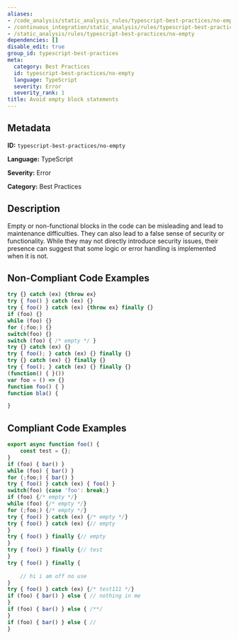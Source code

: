 ```yaml
---
aliases:
- /code_analysis/static_analysis_rules/typescript-best-practices/no-empty
- /continuous_integration/static_analysis/rules/typescript-best-practices/no-empty
- /static_analysis/rules/typescript-best-practices/no-empty
dependencies: []
disable_edit: true
group_id: typescript-best-practices
meta:
  category: Best Practices
  id: typescript-best-practices/no-empty
  language: TypeScript
  severity: Error
  severity_rank: 1
title: Avoid empty block statements
---
```

<!--  SOURCED FROM https://github.com/DataDog/datadog-static-analyzer-rule-docs -->


## Metadata
**ID:** `typescript-best-practices/no-empty`

**Language:** TypeScript

**Severity:** Error

**Category:** Best Practices

## Description
Empty or non-functional blocks in the code can be misleading and lead to maintenance difficulties. They can also lead to a false sense of security or functionality. While they may not directly introduce security issues, their presence can suggest that some logic or error handling is implemented when it is not.

## Non-Compliant Code Examples
```typescript
try {} catch (ex) {throw ex}
try { foo() } catch (ex) {}
try { foo() } catch (ex) {throw ex} finally {}
if (foo) {}
while (foo) {}
for (;foo;) {}
switch(foo) {}
switch (foo) { /* empty */ }
try {} catch (ex) {}
try { foo(); } catch (ex) {} finally {}
try {} catch (ex) {} finally {}
try { foo(); } catch (ex) {} finally {}
(function() { }())
var foo = () => {}
function foo() { }
function bla() {

}
```

## Compliant Code Examples
```typescript
export async function foo() {
    const test = {};
}
if (foo) { bar() }
while (foo) { bar() }
for (;foo;) { bar() }
try { foo() } catch (ex) { foo() }
switch(foo) {case 'foo': break;}
if (foo) {/* empty */}
while (foo) {/* empty */}
for (;foo;) {/* empty */}
try { foo() } catch (ex) {/* empty */}
try { foo() } catch (ex) {// empty
}
try { foo() } finally {// empty
}
try { foo() } finally {// test
}
try { foo() } finally {
    
    // hi i am off no use
}
try { foo() } catch (ex) {/* test111 */}
if (foo) { bar() } else { // nothing in me 
}
if (foo) { bar() } else { /**/
}
if (foo) { bar() } else { //
}
```
